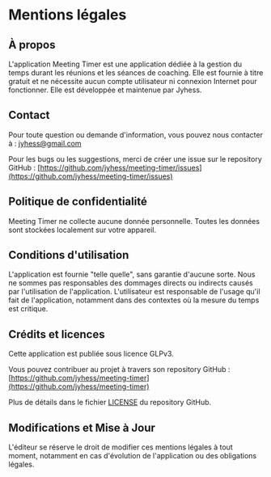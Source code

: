 # Mentions légales

## À propos

L'application Meeting Timer est une application dédiée à la gestion du temps durant les réunions et les séances de coaching.
Elle est fournie à titre gratuit et ne nécessite aucun compte utilisateur ni connexion Internet pour fonctionner.
Elle est développée et maintenue par Jyhess.

## Contact

Pour toute question ou demande d'information, vous pouvez nous contacter à :
[jyhess@gmail.com](mailto:jyhess@gmail.com)

Pour les bugs ou les suggestions, merci de créer une issue sur le repository GitHub :
[https://github.com/jyhess/meeting-timer/issues](https://github.com/jyhess/meeting-timer/issues)

## Politique de confidentialité

Meeting Timer ne collecte aucune donnée personnelle.
Toutes les données sont stockées localement sur votre appareil.

## Conditions d'utilisation

L'application est fournie "telle quelle", sans garantie d'aucune sorte.
Nous ne sommes pas responsables des dommages directs ou indirects causés par l'utilisation de l'application.
L'utilisateur est responsable de l'usage qu'il fait de l'application,
notamment dans des contextes où la mesure du temps est critique.

## Crédits et licences

Cette application est publiée sous licence GLPv3.

Vous pouvez contribuer au projet à travers son repository GitHub :
[https://github.com/jyhess/meeting-timer](https://github.com/jyhess/meeting-timer)

Plus de détails dans le fichier [LICENSE](https://github.com/jyhess/meeting-timer/blob/main/LICENSE) du repository GitHub.

## Modifications et Mise à Jour

L'éditeur se réserve le droit de modifier ces mentions légales à tout moment,
notamment en cas d'évolution de l'application ou des obligations légales. 